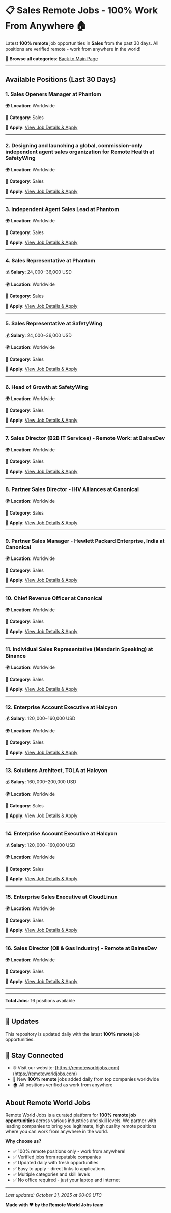 # 📋 Sales Remote Jobs - 100% Work From Anywhere 🏠

Latest **100% remote** job opportunities in **Sales** from the past 30 days. All positions are verified remote - work from anywhere in the world!

🔗 **Browse all categories**: [Back to Main Page](README.md)

---

## Available Positions (Last 30 Days)

### 1. Sales Openers Manager at Phantom

🌍 **Location**: Worldwide

📍 **Category**: Sales

🔗 **Apply**: [View Job Details & Apply](https://remoteworldjobs.com/sales-openers-manager-pantom)

---

### 2. Designing and launching a global, commission-only independent agent sales organization for Remote Health at SafetyWing

🌍 **Location**: Worldwide

📍 **Category**: Sales

🔗 **Apply**: [View Job Details & Apply](https://remoteworldjobs.com/designing-and-launching-a-global-commission-only-independent-agent-sales-organization-for-remote-health-safetywing)

---

### 3. Independent Agent Sales Lead at Phantom

🌍 **Location**: Worldwide

📍 **Category**: Sales

🔗 **Apply**: [View Job Details & Apply](https://remoteworldjobs.com/independent-agent-sales-lead-pantom)

---

### 4. Sales Representative at Phantom

💰 **Salary**: $24,000-$36,000 USD

🌍 **Location**: Worldwide

📍 **Category**: Sales

🔗 **Apply**: [View Job Details & Apply](https://remoteworldjobs.com/sales-representative-pantom)

---

### 5. Sales Representative at SafetyWing

💰 **Salary**: $24,000-$36,000 USD

🌍 **Location**: Worldwide

📍 **Category**: Sales

🔗 **Apply**: [View Job Details & Apply](https://remoteworldjobs.com/sales-representative-safetywing)

---

### 6. Head of Growth at SafetyWing

🌍 **Location**: Worldwide

📍 **Category**: Sales

🔗 **Apply**: [View Job Details & Apply](https://remoteworldjobs.com/head-of-growth-safetywing)

---

### 7. Sales Director (B2B IT Services) - Remote Work: at BairesDev

🌍 **Location**: Worldwide

📍 **Category**: Sales

🔗 **Apply**: [View Job Details & Apply](https://remoteworldjobs.com/sales-director-remote-work-bairesdev)

---

### 8. Partner Sales Director - IHV Alliances at Canonical

🌍 **Location**: Worldwide

📍 **Category**: Sales

🔗 **Apply**: [View Job Details & Apply](https://remoteworldjobs.com/partner-sales-director-ihv-alliances-canonical)

---

### 9. Partner Sales Manager - Hewlett Packard Enterprise, India at Canonical

🌍 **Location**: Worldwide

📍 **Category**: Sales

🔗 **Apply**: [View Job Details & Apply](https://remoteworldjobs.com/partner-sales-manager-hewlett-packard-enterprise-india-canonical)

---

### 10. Chief Revenue Officer at Canonical

🌍 **Location**: Worldwide

📍 **Category**: Sales

🔗 **Apply**: [View Job Details & Apply](https://remoteworldjobs.com/chief-revenue-officer-canonical)

---

### 11. Individual Sales Representative (Mandarin Speaking) at Binance

🌍 **Location**: Worldwide

📍 **Category**: Sales

🔗 **Apply**: [View Job Details & Apply](https://remoteworldjobs.com/individual-sales-representative-binance)

---

### 12. Enterprise Account Executive at Halcyon

💰 **Salary**: $120,000-$160,000 USD

🌍 **Location**: Worldwide

📍 **Category**: Sales

🔗 **Apply**: [View Job Details & Apply](https://remoteworldjobs.com/enterprise-account-executive-remote-halcyon)

---

### 13. Solutions Architect, TOLA at Halcyon

💰 **Salary**: $160,000-$200,000 USD

🌍 **Location**: Worldwide

📍 **Category**: Sales

🔗 **Apply**: [View Job Details & Apply](https://remoteworldjobs.com/solutions-architect-tola-halcyon)

---

### 14. Enterprise Account Executive at Halcyon

💰 **Salary**: $120,000-$160,000 USD

🌍 **Location**: Worldwide

📍 **Category**: Sales

🔗 **Apply**: [View Job Details & Apply](https://remoteworldjobs.com/enterprise-account-executive-halcyon)

---

### 15. Enterprise Sales Executive at CloudLinux

🌍 **Location**: Worldwide

📍 **Category**: Sales

🔗 **Apply**: [View Job Details & Apply](https://remoteworldjobs.com/enterprise-sales-executive-cloudlinux)

---

### 16. Sales Director (Oil & Gas Industry) - Remote at BairesDev

🌍 **Location**: Worldwide

📍 **Category**: Sales

🔗 **Apply**: [View Job Details & Apply](https://remoteworldjobs.com/sales-director-full-time-bairesdev)

---


---

**Total Jobs**: 16 positions available

---

## 🔄 Updates

This repository is updated daily with the latest **100% remote** job opportunities.

## 📧 Stay Connected

- 🌐 Visit our website: [https://remoteworldjobs.com](https://remoteworldjobs.com)
- 💼 New **100% remote** jobs added daily from top companies worldwide
- 🏠 All positions verified as work from anywhere

## About Remote World Jobs

Remote World Jobs is a curated platform for **100% remote job opportunities** across various industries and skill levels. We partner with leading companies to bring you legitimate, high quality remote positions where you can work from anywhere in the world.

**Why choose us?**
- ✅ 100% remote positions only - work from anywhere!
- ✅ Verified jobs from reputable companies
- ✅ Updated daily with fresh opportunities
- ✅ Easy to apply - direct links to applications
- ✅ Multiple categories and skill levels
- ✅ No office required - just your laptop and internet

---

_Last updated: October 31, 2025 at 00:00 UTC_

**Made with ❤️ by the Remote World Jobs team**
